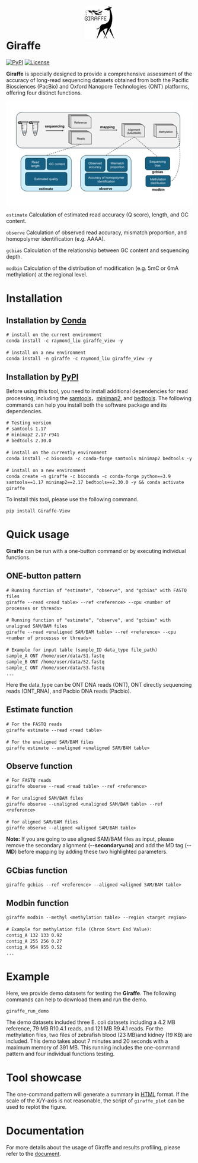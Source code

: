 # <img src="Results/giraffe_logo.png" width="80" style="display: block; margin-left: auto; margin-right: auto;">   Giraffe
<a href="https://pypi.org/project/Giraffe-View/" rel="pypi">![PyPI](https://img.shields.io/pypi/v/Giraffe-View?color=green)</a> <a href="https://opensource.org/license/mit/" rel="license">![License](https://img.shields.io/pypi/l/nanoCEM?color=orange)</a>

**Giraffe** is specially designed to provide a comprehensive assessment of the accuracy of long-read sequencing datasets obtained from both the Pacific Biosciences (PacBio) and Oxford Nanopore Technologies (ONT) platforms, offering four distinct functions.

<img src="Results/workflow.png" width="850" style="display: block; margin-left: auto; margin-right: auto;">

`estimate`   Calculation of estimated read accuracy (Q score), length, and GC content.

`observe`     Calculation of observed read accuracy, mismatch proportion, and homopolymer identification (e.g. AAAA).

`gcbias`       Calculation of the relationship between GC content and sequencing depth.

`modbin`       Calculation of the distribution of modification (e.g. 5mC or 6mA methylation) at the regional level.



# Installation

## Installation by [Conda](https://conda.io/projects/conda/en/latest/index.html)

```shell
# install on the current environment
conda install -c raymond_liu giraffe_view -y

# install on a new environment
conda install -n giraffe -c raymond_liu giraffe_view -y
```



## Installation by [PyPI](https://pypi.org/)

Before using this tool, you need to install additional dependencies for read processing, including the [samtools](https://www.htslib.org/)，[minimap2](https://github.com/lh3/minimap2), and [bedtools](https://github.com/arq5x/bedtools2). The following commands can help you install both the software package and its dependencies.

```shell
# Testing version
# samtools 1.17
# minimap2 2.17-r941
# bedtools 2.30.0

# install on the currently environment
conda install -c bioconda -c conda-forge samtools minimap2 bedtools -y

# install on a new environment
conda create -n giraffe -c bioconda -c conda-forge python==3.9 samtools==1.17 minimap2==2.17 bedtools==2.30.0 -y && conda activate giraffe
```

To install this tool, please use the following command.
```shell
pip install Giraffe-View
```




# Quick usage

 **Giraffe** can be run with a one-button command or by executing individual functions.

## ONE-button pattern

```shell
# Running function of "estimate", "observe", and "gcbias" with FASTQ files
giraffe --read <read table> --ref <reference> --cpu <number of processes or threads>

# Running function of "estimate", "observe", and "gcbias" with unaligned SAM/BAM files
giraffe --read <unaligned SAM/BAM table> --ref <reference> --cpu <number of processes or threads>

# Example for input table (sample_ID data_type file_path)
sample_A ONT /home/user/data/S1.fastq
sample_B ONT /home/user/data/S2.fastq
sample_C ONT /home/user/data/S3.fastq
...
```

 Here the data_type can be ONT DNA reads (ONT), ONT directly sequencing reads (ONT_RNA), and Pacbio DNA reads (Pacbio).



## Estimate function

```shell
# For the FASTQ reads
giraffe estimate --read <read table> 

# For the unaligned SAM/BAM files
giraffe estimate --unaligned <unaligned SAM/BAM table>
```



## Observe function

```shell
# For FASTQ reads
giraffe observe --read <read table> --ref <reference>

# For unaligned SAM/BAM files
giraffe observe --unaligned <unaligned SAM/BAM table> --ref <reference>

# For aligned SAM/BAM files
giraffe observe --aligned <aligned SAM/BAM table>
```

**Note:** If you are going to use aligned SAM/BAM files as input, please remove the secondary alignment (**--secondary=no**) and add the MD tag (**--MD**) before mapping by adding these two highlighted parameters.



## GCbias function

```shell
giraffe gcbias --ref <reference> --aligned <aligned SAM/BAM table>
```



## Modbin function

```shell
giraffe modbin --methyl <methylation table> --region <target region>

# Example for methylation file (Chrom Start End Value):
contig_A 132 133 0.92
contig_A 255 256 0.27
contig_A 954 955 0.52
...
```



# Example

Here, we provide demo datasets for testing the **Giraffe**. The following commands can help to download them and run the demo.

```shell
giraffe_run_demo
```

The demo datasets included three E. coli datasets including a 4.2 MB reference, 79 MB R10.4.1 reads, and 121 MB R9.4.1 reads. For the methylation files, two files of zebrafish blood (23 MB)and kidney (19 KB) are included. This demo takes about 7 minutes and  20 seconds with a maximum memory of 391 MB. This running includes the one-command pattern and four individual functions testing.



# Tool showcase

The one-command pattern will generate a summary in [HTML](https://lxd98.github.io/giraffe.github.io) format. If the scale of the X/Y-axis is not reasonable, the script of `giraffe_plot`  can be used to replot the figure.

# Documentation

For more details about the usage of Giraffe and results profiling, please refer to the [document](https://giraffe-documentation.readthedocs.io/en/latest).




